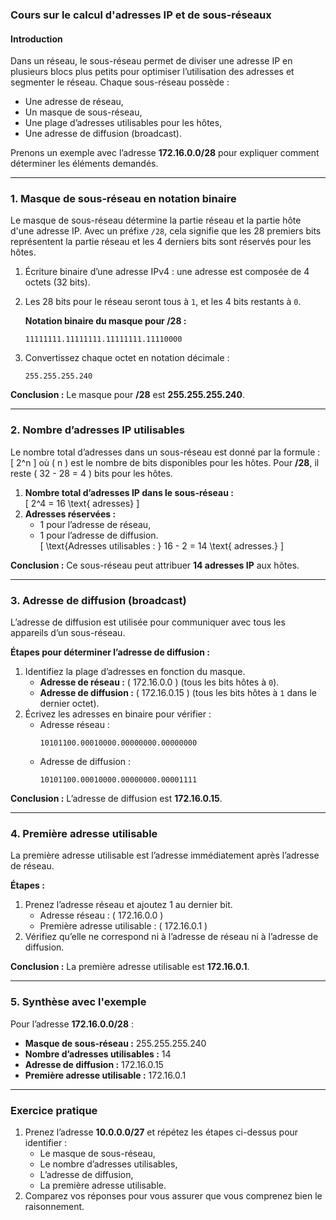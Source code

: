 ### **Cours sur le calcul d'adresses IP et de sous-réseaux**

#### **Introduction**
Dans un réseau, le sous-réseau permet de diviser une adresse IP en plusieurs blocs plus petits pour optimiser l’utilisation des adresses et segmenter le réseau. Chaque sous-réseau possède :
- Une adresse de réseau,
- Un masque de sous-réseau,
- Une plage d’adresses utilisables pour les hôtes,
- Une adresse de diffusion (broadcast).

Prenons un exemple avec l’adresse **172.16.0.0/28** pour expliquer comment déterminer les éléments demandés.

---

### **1. Masque de sous-réseau en notation binaire**
Le masque de sous-réseau détermine la partie réseau et la partie hôte d'une adresse IP. Avec un préfixe `/28`, cela signifie que les 28 premiers bits représentent la partie réseau et les 4 derniers bits sont réservés pour les hôtes.

1. Écriture binaire d’une adresse IPv4 : une adresse est composée de 4 octets (32 bits).  
2. Les 28 bits pour le réseau seront tous à `1`, et les 4 bits restants à `0`.

   **Notation binaire du masque pour /28 :**  
   ```
   11111111.11111111.11111111.11110000
   ```
3. Convertissez chaque octet en notation décimale :  
   ```
   255.255.255.240
   ```

**Conclusion :** Le masque pour **/28** est **255.255.255.240**.

---

### **2. Nombre d’adresses IP utilisables**
Le nombre total d’adresses dans un sous-réseau est donné par la formule :  
\[
2^n
\]
où \( n \) est le nombre de bits disponibles pour les hôtes. Pour **/28**, il reste \( 32 - 28 = 4 \) bits pour les hôtes.

1. **Nombre total d’adresses IP dans le sous-réseau :**  
   \[
   2^4 = 16 \text{ adresses}
   \]
2. **Adresses réservées :**  
   - 1 pour l’adresse de réseau,  
   - 1 pour l’adresse de diffusion.  
   \[
   \text{Adresses utilisables : } 16 - 2 = 14 \text{ adresses.}
   \]

**Conclusion :** Ce sous-réseau peut attribuer **14 adresses IP** aux hôtes.

---

### **3. Adresse de diffusion (broadcast)**
L’adresse de diffusion est utilisée pour communiquer avec tous les appareils d’un sous-réseau.

**Étapes pour déterminer l’adresse de diffusion :**
1. Identifiez la plage d’adresses en fonction du masque.
   - **Adresse de réseau :** \( 172.16.0.0 \) (tous les bits hôtes à `0`).
   - **Adresse de diffusion :** \( 172.16.0.15 \) (tous les bits hôtes à `1` dans le dernier octet).
2. Écrivez les adresses en binaire pour vérifier :
   - Adresse réseau :  
     ```
     10101100.00010000.00000000.00000000
     ```
   - Adresse de diffusion :  
     ```
     10101100.00010000.00000000.00001111
     ```

**Conclusion :** L’adresse de diffusion est **172.16.0.15**.

---

### **4. Première adresse utilisable**
La première adresse utilisable est l’adresse immédiatement après l’adresse de réseau.

**Étapes :**
1. Prenez l’adresse réseau et ajoutez 1 au dernier bit.
   - Adresse réseau : \( 172.16.0.0 \)  
   - Première adresse utilisable : \( 172.16.0.1 \)
2. Vérifiez qu’elle ne correspond ni à l’adresse de réseau ni à l’adresse de diffusion.

**Conclusion :** La première adresse utilisable est **172.16.0.1**.

---

### **5. Synthèse avec l'exemple**
Pour l’adresse **172.16.0.0/28** :
- **Masque de sous-réseau :** 255.255.255.240  
- **Nombre d’adresses utilisables :** 14  
- **Adresse de diffusion :** 172.16.0.15  
- **Première adresse utilisable :** 172.16.0.1  

---

### **Exercice pratique**
1. Prenez l’adresse **10.0.0.0/27** et répétez les étapes ci-dessus pour identifier :  
   - Le masque de sous-réseau,  
   - Le nombre d’adresses utilisables,  
   - L’adresse de diffusion,  
   - La première adresse utilisable.  
2. Comparez vos réponses pour vous assurer que vous comprenez bien le raisonnement.

